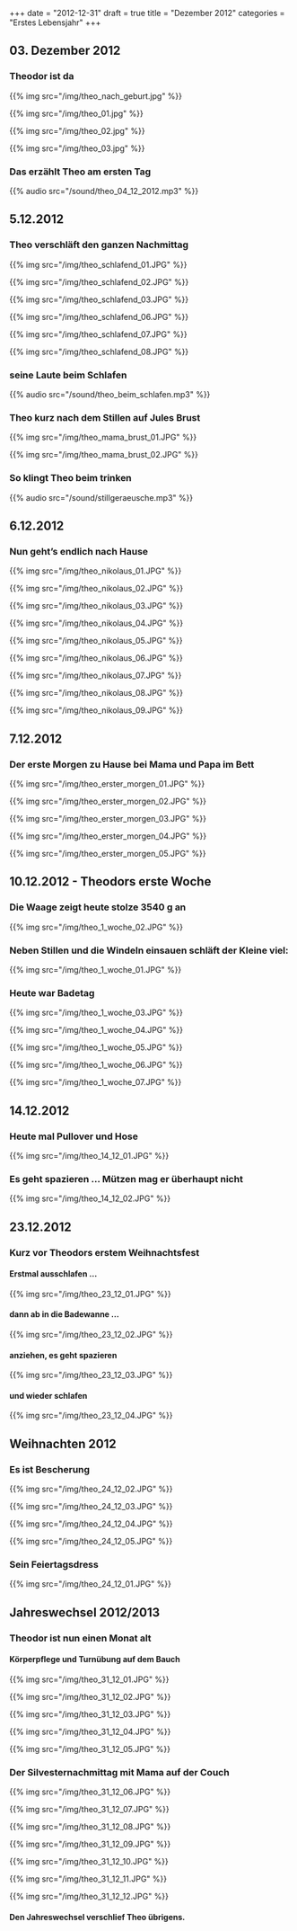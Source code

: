 +++
date = "2012-12-31"
draft = true
title = "Dezember 2012"
categories = "Erstes Lebensjahr"
+++

## 03. Dezember 2012
### Theodor ist da
{{% img src="/img/theo_nach_geburt.jpg" %}}

{{% img src="/img/theo_01.jpg" %}}

{{% img src="/img/theo_02.jpg" %}}

{{% img src="/img/theo_03.jpg" %}}


### Das erzählt Theo am ersten Tag

{{% audio src="/sound/theo_04_12_2012.mp3" %}}
  

## 5.12.2012
### Theo verschläft den ganzen Nachmittag


{{% img src="/img/theo_schlafend_01.JPG" %}}

{{% img src="/img/theo_schlafend_02.JPG" %}}

{{% img src="/img/theo_schlafend_03.JPG" %}}

{{% img src="/img/theo_schlafend_06.JPG" %}}

{{% img src="/img/theo_schlafend_07.JPG" %}}

{{% img src="/img/theo_schlafend_08.JPG" %}}

### seine Laute beim Schlafen

{{% audio src="/sound/theo_beim_schlafen.mp3" %}} 

### Theo kurz nach dem Stillen auf Jules Brust


{{% img src="/img/theo_mama_brust_01.JPG" %}}

{{% img src="/img/theo_mama_brust_02.JPG" %}}

### So klingt Theo beim trinken
{{% audio src="/sound/stillgeraeusche.mp3" %}} 

## 6.12.2012
### Nun geht’s endlich nach Hause


{{% img src="/img/theo_nikolaus_01.JPG" %}}

{{% img src="/img/theo_nikolaus_02.JPG" %}}

{{% img src="/img/theo_nikolaus_03.JPG" %}}

{{% img src="/img/theo_nikolaus_04.JPG" %}}

{{% img src="/img/theo_nikolaus_05.JPG" %}}

{{% img src="/img/theo_nikolaus_06.JPG" %}}

{{% img src="/img/theo_nikolaus_07.JPG" %}}

{{% img src="/img/theo_nikolaus_08.JPG" %}}

{{% img src="/img/theo_nikolaus_09.JPG" %}}



## 7.12.2012
### Der erste Morgen zu Hause bei Mama und Papa im Bett


{{% img src="/img/theo_erster_morgen_01.JPG" %}}

{{% img src="/img/theo_erster_morgen_02.JPG" %}}

{{% img src="/img/theo_erster_morgen_03.JPG" %}}

{{% img src="/img/theo_erster_morgen_04.JPG" %}}

{{% img src="/img/theo_erster_morgen_05.JPG" %}}


## 10.12.2012 - Theodors erste Woche
### Die Waage zeigt heute stolze 3540 g an

{{% img src="/img/theo_1_woche_02.JPG" %}}


### Neben Stillen und die Windeln einsauen schläft der Kleine viel:

{{% img src="/img/theo_1_woche_01.JPG" %}}


### Heute war Badetag

{{% img src="/img/theo_1_woche_03.JPG" %}}

{{% img src="/img/theo_1_woche_04.JPG" %}}

{{% img src="/img/theo_1_woche_05.JPG" %}}

{{% img src="/img/theo_1_woche_06.JPG" %}}

{{% img src="/img/theo_1_woche_07.JPG" %}}


## 14.12.2012
### Heute mal Pullover und Hose

{{% img src="/img/theo_14_12_01.JPG" %}}


### Es geht spazieren … Mützen mag er überhaupt nicht

{{% img src="/img/theo_14_12_02.JPG" %}}


## 23.12.2012

### Kurz vor Theodors erstem Weihnachtsfest

#### Erstmal ausschlafen …

{{% img src="/img/theo_23_12_01.JPG" %}}


#### dann ab in die Badewanne …

{{% img src="/img/theo_23_12_02.JPG" %}}


#### anziehen, es geht spazieren

{{% img src="/img/theo_23_12_03.JPG" %}}


#### und wieder schlafen

{{% img src="/img/theo_23_12_04.JPG" %}}



## Weihnachten 2012

### Es ist Bescherung

{{% img src="/img/theo_24_12_02.JPG" %}}

{{% img src="/img/theo_24_12_03.JPG" %}}

{{% img src="/img/theo_24_12_04.JPG" %}}

{{% img src="/img/theo_24_12_05.JPG" %}}

### Sein Feiertagsdress

{{% img src="/img/theo_24_12_01.JPG" %}}



## Jahreswechsel 2012/2013

### Theodor ist nun einen Monat alt

#### Körperpflege und Turnübung auf dem Bauch

{{% img src="/img/theo_31_12_01.JPG" %}}

{{% img src="/img/theo_31_12_02.JPG" %}}

{{% img src="/img/theo_31_12_03.JPG" %}}

{{% img src="/img/theo_31_12_04.JPG" %}}

{{% img src="/img/theo_31_12_05.JPG" %}}


### Der Silvesternachmittag mit Mama auf der Couch

{{% img src="/img/theo_31_12_06.JPG" %}}

{{% img src="/img/theo_31_12_07.JPG" %}}

{{% img src="/img/theo_31_12_08.JPG" %}}

{{% img src="/img/theo_31_12_09.JPG" %}}

{{% img src="/img/theo_31_12_10.JPG" %}}

{{% img src="/img/theo_31_12_11.JPG" %}}

{{% img src="/img/theo_31_12_12.JPG" %}}

#### Den Jahreswechsel verschlief Theo übrigens.
